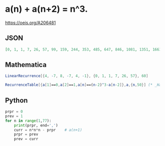 # a\(n\) \+ a\(n\+2\) \= n^3\.
https://oeis.org/A206481
## JSON
```JSON
[0, 1, 1, 7, 26, 57, 99, 159, 244, 353, 485, 647, 846, 1081, 1351, 1663, 2024, 2433, 2889, 3399, 3970, 4601, 5291, 6047, 6876, 7777, 8749, 9799, 10934, 12153, 13455, 14847, 16336, 17921, 19601, 21383, 23274, 25273, 27379, 29599, 31940, 34401, 36981, 39687]
```
## Mathematica
```Mathematica
LinearRecurrence[{4, -7, 8, -7, 4, -1}, {0, 1, 1, 7, 26, 57}, 60]
```
```Mathematica
RecurrenceTable[{a[1]==0,a[2]==1,a[n]==(n-2)^3-a[n-2]},a,{n,50}] (* _Harvey P. Dale_, Sep 14 2012 *)
```
## Python
```Python
prpr = 0
prev = 1
for n in range(1,77):
    print(prpr, end=',')
    curr = n*n*n - prpr    # a(n+1)
    prpr = prev
    prev = curr
```
